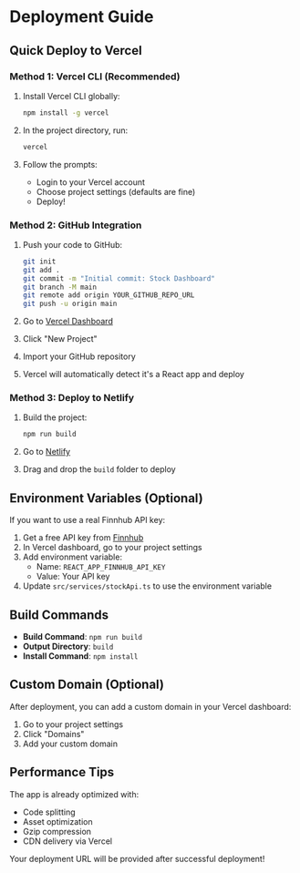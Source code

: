 # Deployment Guide

## Quick Deploy to Vercel

### Method 1: Vercel CLI (Recommended)

1. Install Vercel CLI globally:
   ```bash
   npm install -g vercel
   ```

2. In the project directory, run:
   ```bash
   vercel
   ```

3. Follow the prompts:
   - Login to your Vercel account
   - Choose project settings (defaults are fine)
   - Deploy!

### Method 2: GitHub Integration

1. Push your code to GitHub:
   ```bash
   git init
   git add .
   git commit -m "Initial commit: Stock Dashboard"
   git branch -M main
   git remote add origin YOUR_GITHUB_REPO_URL
   git push -u origin main
   ```

2. Go to [Vercel Dashboard](https://vercel.com/dashboard)
3. Click "New Project"
4. Import your GitHub repository
5. Vercel will automatically detect it's a React app and deploy

### Method 3: Deploy to Netlify

1. Build the project:
   ```bash
   npm run build
   ```

2. Go to [Netlify](https://netlify.com)
3. Drag and drop the `build` folder to deploy

## Environment Variables (Optional)

If you want to use a real Finnhub API key:

1. Get a free API key from [Finnhub](https://finnhub.io/)
2. In Vercel dashboard, go to your project settings
3. Add environment variable:
   - Name: `REACT_APP_FINNHUB_API_KEY`
   - Value: Your API key
4. Update `src/services/stockApi.ts` to use the environment variable

## Build Commands

- **Build Command**: `npm run build`
- **Output Directory**: `build`
- **Install Command**: `npm install`

## Custom Domain (Optional)

After deployment, you can add a custom domain in your Vercel dashboard:
1. Go to your project settings
2. Click "Domains"
3. Add your custom domain

## Performance Tips

The app is already optimized with:
- Code splitting
- Asset optimization
- Gzip compression
- CDN delivery via Vercel

Your deployment URL will be provided after successful deployment!

